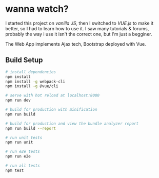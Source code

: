 # wanna watch?

I started this project on _vanilla JS_, then I switched to _VUE.js_ to make it better, so I had to learn how to use it. I saw many tutorials & forums, probably the way i use it isn't the correct one, but I'm just a begginer.

The Web App implements Ajax tech, Bootstrap deployed with Vue.

## Build Setup

``` bash
# install dependencies
npm install
npm install -g webpack-cli
npm install -g @vue/cli

# serve with hot reload at localhost:8080
npm run dev

# build for production with minification
npm run build

# build for production and view the bundle analyzer report
npm run build --report

# run unit tests
npm run unit

# run e2e tests
npm run e2e

# run all tests
npm test
```
